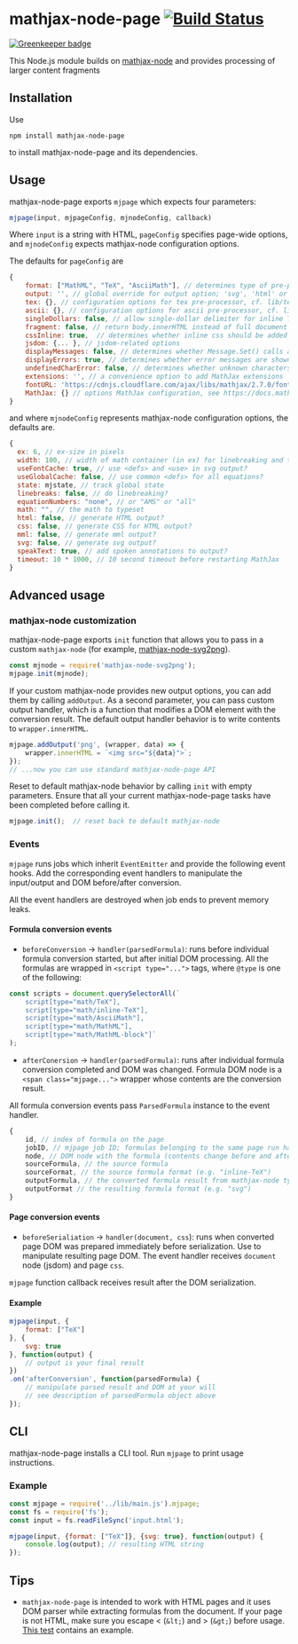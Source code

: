 # mathjax-node-page [![Build Status](https://travis-ci.org/roman-spiridonov/mathjax-node-page.svg?branch=master)](https://travis-ci.org/roman-spiridonov/mathjax-node-page)

[![Greenkeeper badge](https://badges.greenkeeper.io/pkra/mathjax-node-page.svg)](https://greenkeeper.io/)

This Node.js module builds on [mathjax-node](https://github.com/mathjax/mathjax-node) and provides processing of larger content fragments

## Installation

Use

```
npm install mathjax-node-page
```

to install mathjax-node-page and its dependencies.

## Usage

mathjax-node-page exports `mjpage` which expects four parameters:

```javascript
mjpage(input, mjpageConfig, mjnodeConfig, callback)
```

Where `input` is a string with HTML, `pageConfig` specifies page-wide options, and `mjnodeConfig` expects mathjax-node configuration options.

The defaults for `pageConfig` are

```javascript
{
    format: ["MathML", "TeX", "AsciiMath"], // determines type of pre-processors to run
    output: '', // global override for output option; 'svg', 'html' or 'mml'
    tex: {}, // configuration options for tex pre-processor, cf. lib/tex.js
    ascii: {}, // configuration options for ascii pre-processor, cf. lib/ascii.js
    singleDollars: false, // allow single-dollar delimiter for inline TeX
    fragment: false, // return body.innerHTML instead of full document
    cssInline: true,  // determines whether inline css should be added
    jsdom: {... }, // jsdom-related options
    displayMessages: false, // determines whether Message.Set() calls are logged
    displayErrors: true, // determines whether error messages are shown on the console
    undefinedCharError: false, // determines whether unknown characters are saved in the error array
    extensions: '', // a convenience option to add MathJax extensions
    fontURL: 'https://cdnjs.cloudflare.com/ajax/libs/mathjax/2.7.0/fonts/HTML-CSS', // for webfont urls in the CSS for HTML output
    MathJax: {} // options MathJax configuration, see https://docs.mathjax.org
}
```
and where `mjnodeConfig` represents mathjax-node configuration options, the defaults are.

```javascript
{
  ex: 6, // ex-size in pixels
  width: 100, // width of math container (in ex) for linebreaking and tags
  useFontCache: true, // use <defs> and <use> in svg output?
  useGlobalCache: false, // use common <defs> for all equations?
  state: mjstate, // track global state
  linebreaks: false, // do linebreaking?
  equationNumbers: "none", // or "AMS" or "all"
  math: "", // the math to typeset
  html: false, // generate HTML output?
  css: false, // generate CSS for HTML output?
  mml: false, // generate mml output?
  svg: false, // generate svg output?
  speakText: true, // add spoken annotations to output?
  timeout: 10 * 1000, // 10 second timeout before restarting MathJax
}
```

## Advanced usage
### mathjax-node customization
mathjax-node-page exports `init` function that allows you to pass in a custom `mathjax-node`  (for example, [mathjax-node-svg2png](https://github.com/pkra/mathjax-node-svg2png)). 
```javascript
const mjnode = require('mathjax-node-svg2png');
mjpage.init(mjnode);
```

If your custom mathjax-node provides new output options, you can add them by calling `addOutput`. As a second parameter, you can pass custom output handler, which is a function that modifies a DOM element with the conversion result.  The default output handler behavior is to write contents to `wrapper.innerHTML`.
```javascript
mjpage.addOutput('png', (wrapper, data) => {
	wrapper.innerHTML = `<img src="${data}">`;
});
// ...now you can use standard mathjax-node-page API
```

Reset to default mathjax-node behavior by calling `init` with empty parameters. Ensure that all your current mathjax-node-page tasks have been completed before calling it. 
```javascript
mjpage.init();  // reset back to default mathjax-node
```

### Events
`mjpage` runs jobs which inherit `EventEmitter` and provide the following event hooks.
Add the corresponding event handlers to manipulate the input/output and DOM before/after conversion.

All the event handlers are destroyed when job ends to prevent memory leaks.

#### Formula conversion events 
* `beforeConversion` -> `handler(parsedFormula)`: runs before individual formula conversion started, but after initial DOM processing. All the formulas are wrapped in `<script type="...">` tags, where `@type` is one of the following:
```javascript
const scripts = document.querySelectorAll(`
    script[type="math/TeX"],
    script[type="math/inline-TeX"],
    script[type="math/AsciiMath"],
    script[type="math/MathML"],
    script[type="math/MathML-block"]`
);
```
* `afterConersion` -> `handler(parsedFormula)`: runs after individual formula conversion completed and DOM was changed. Formula DOM node is a `<span class="mjpage...">` wrapper whose contents are the conversion result. 

All formula conversion events pass `ParsedFormula` instance to the event handler.

```javascript
{
    id, // index of formula on the page
    jobID, // mjpage job ID; formulas belonging to the same page run have the same jobID 
    node, // DOM node with the formula (contents change before and after conversion)
    sourceFormula, // the source formula
    sourceFormat, // the source formula format (e.g. "inline-TeX")
    outputFormula, // the converted formula result from mathjax-node typeset function; use outputFormula[outputFormat] to get the resulting formula string 
    outputFormat // the resulting formula format (e.g. "svg")
}
```

#### Page conversion events
* `beforeSerialiation` -> `handler(document, css`): runs when converted page DOM was prepared immediately before serialization. Use to manipulate resulting page DOM. The event handler receives `document` node (jsdom) and page `css`. 

`mjpage` function callback receives result after the DOM serialization.  

#### Example
```javascript
mjpage(input, {
    format: ["TeX"]
}, {
    svg: true
}, function(output) {
    // output is your final result
})
.on('afterConversion', function(parsedFormula) {
    // manipulate parsed result and DOM at your will
    // see description of parsedFormula object above
});
```



## CLI

mathjax-node-page installs a CLI tool. Run `mjpage` to print usage instructions.

### Example

```javascript
const mjpage = require('../lib/main.js').mjpage;
const fs = require('fs');
const input = fs.readFileSync('input.html');

mjpage(input, {format: ["TeX"]}, {svg: true}, function(output) {
    console.log(output); // resulting HTML string
});
```

## Tips
* `mathjax-node-page` is intended to work with HTML pages and it uses DOM parser while extracting formulas from the document. If your page is not HTML, make sure you escape < (`&lt;`) and > (`&gt;`) before usage. [This test](test/markdown-test.js) contains an example.
